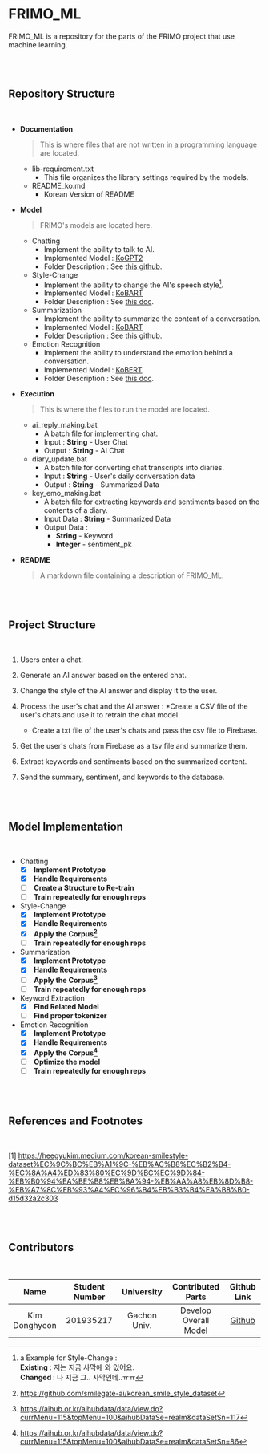 # FRIMO_ML

FRIMO_ML is a repository for the parts of the FRIMO project that use machine learning.

<br> <br>

## <b> Repository Structure </b>

<br>

* <b> Documentation </b>
    > This is where files that are not written in a programming language are located.
    * lib-requirement.txt
        * This file organizes the library settings required by the models.
    * README_ko.md
        * Korean Version of README
* <b> Model </b>
    > FRIMO's models are located here.
    * Chatting
        * Implement the ability to talk to AI.
        * Implemented Model : [KoGPT2](https://github.com/SKT-AI/KoGPT2)
        * Folder Description : See [this github](https://github.com/haven-jeon/KoGPT2-chatbot).
    * Style-Change
        * Implement the ability to change the AI's speech style[^1].
        * Implemented Model : [KoBART](https://github.com/SKT-AI/KoBART)
        * Folder Description : See [this doc]().
    * Summarization
        * Implement the ability to summarize the content of a conversation.
        * Implemented Model : [KoBART](https://github.com/SKT-AI/KoBART)
        * Folder Description : See [this github](https://github.com/seujung/KoBART-summarization).
    * Emotion Recognition
        * Implement the ability to understand the emotion behind a conversation.
        * Implemented Model : [KoBERT]()
        * Folder Description : See [this doc]().

* <b> Execution </b>
    > This is where the files to run the model are located.
    * ai_reply_making.bat
        * A batch file for implementing chat.
        * Input : <b>String</b> - User Chat
        * Output : <b>String</b> - AI Chat
    * diary_update.bat
        * A batch file for converting chat transcripts into diaries.
        * Input : <b>String</b> - User's daily conversation data
        * Output : <b>String</b> - Summarized Data
    * key_emo_making.bat
        * A batch file for extracting keywords and sentiments based on the contents of a diary.
        * Input Data : <b>String</b> - Summarized Data
        * Output Data : 
            * <b>String</b> - Keyword
            * <b>Integer</b> - sentiment_pk

* <b> README </b>
    > A markdown file containing a description of FRIMO_ML.

<br> <br>

## <b> Project Structure </b>

<br>

1. Users enter a chat.

2. Generate an AI answer based on the entered chat.

3. Change the style of the AI answer and display it to the user.

4. Process the user's chat and the AI answer :
    *Create a CSV file of the user's chats and use it to retrain the chat model
    * Create a txt file of the user's chats and pass the csv file to Firebase.

5. Get the user's chats from Firebase as a tsv file and summarize them.

6. Extract keywords and sentiments based on the summarized content.

7. Send the summary, sentiment, and keywords to the database.

<br> <br>

## <b> Model Implementation </b>

<br>

* Chatting
    * [X] <b> Implement Prototype </b>
    * [X] <b> Handle Requirements </b>
    * [ ] <b> Create a Structure to Re-train </b>
    * [ ] <b> Train repeatedly for enough reps </b>
* Style-Change
    * [X] <b> Implement Prototype </b>
    * [X] <b> Handle Requirements </b>
    * [X] <b> Apply the Corpus[^2] </b>
    * [ ] <b> Train repeatedly for enough reps </b>
* Summarization
    * [X] <b> Implement Prototype </b>
    * [X] <b> Handle Requirements </b>
    * [ ] <b> Apply the Corpus[^3] </b>
    * [ ] <b> Train repeatedly for enough reps </b>
* Keyword Extraction
    * [X] <b> Find Related Model</b>
    * [ ] <b> Find proper tokenizer </b>
* Emotion Recognition
    * [X] <b> Implement Prototype </b>
    * [X] <b> Handle Requirements </b>
    * [X] <b> Apply the Corpus[^4] </b>
    * [ ] <b> Optimize the model </b>
    * [ ] <b> Train repeatedly for enough reps </b>

<br> <br>

## <b> References and Footnotes </b>

<br>

[1] https://heegyukim.medium.com/korean-smilestyle-dataset%EC%9C%BC%EB%A1%9C-%EB%AC%B8%EC%B2%B4-%EC%8A%A4%ED%83%80%EC%9D%BC%EC%9D%84-%EB%B0%94%EA%BE%B8%EB%8A%94-%EB%AA%A8%EB%8D%B8-%EB%A7%8C%EB%93%A4%EC%96%B4%EB%B3%B4%EA%B8%B0-d15d32a2c303

[^1]: a Example for Style-Change : <br>
<b>Existing</b> : 저는 지금 사막에 와 있어요. <br>
<b>Changed </b> : 나 지금 그.. 사막인데..ㅠㅠ

[^2]: https://github.com/smilegate-ai/korean_smile_style_dataset

[^3]: https://aihub.or.kr/aihubdata/data/view.do?currMenu=115&topMenu=100&aihubDataSe=realm&dataSetSn=117

[^4]: https://aihub.or.kr/aihubdata/data/view.do?currMenu=115&topMenu=100&aihubDataSe=realm&dataSetSn=86

<br> <br>

## <b> Contributors </b>

<br>

| Name | Student Number | University | Contributed Parts | Github Link |
| :---: | :---: | :---: | :---: | :---: |
|Kim Donghyeon | 201935217 | Gachon Univ. | Develop Overall Model | [Github](https://github.com/eastlighting1) |


